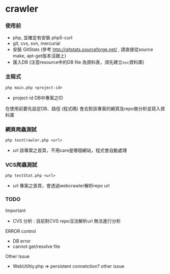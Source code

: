 crawler
=======

### 使用前
* php, 並確定有安裝 php5-curl
* git, cvs, svn, mercurial 
* 安裝 GitStats (參考 http://gitstats.sourceforge.net/ , 請直接從source make, apt-get版本沒跟上)
* 匯入DB (注意resource中的DB file 為資料表，須先建立`nsc`資料庫)

### 主程式
`php main.php <project-id>`

* project-id DB中專案之ID

在使用前要先設定DB、路徑 (程式碼)
會去對該專案的網頁及repo做分析並寫入資料庫

### 網頁爬蟲測試
`php testCrawler.php <url>`

* url 該專案之首頁，不用care是哪個網站，程式會自動處理

### VCS爬蟲測試 
`php testStat.php <url>`

* url 專案之首頁，會透過webcrawler解析repo url 

### TODO
Important
* CVS 分析 : 目前對CVS repo沒法解析url 無法進行分析

ERROR control
* DB error
* cannot get/resolve file

Other Issue
* WebUtiltiy.php => persistent connetction?  other issue
